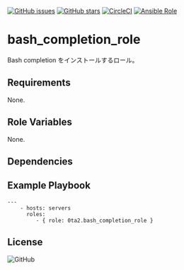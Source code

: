 [![GitHub issues](https://img.shields.io/github/issues/0ta2/bash_completion_role)](https://github.com/0ta2/bash_completion_role/issues)
[![GitHub stars](https://img.shields.io/github/stars/0ta2/bash_completion_role)](https://github.com/0ta2/bash_completion_role/stargazers)
[![CircleCI](https://img.shields.io/circleci/build/github/0ta2/bash_completion_role/master?token=2df5d802de684ea6d2e04972e018a60091755d80)](https://circleci.com/gh/0ta2/bash_completion_role)
[![Ansible Role](https://img.shields.io/ansible/role/43413)](https://galaxy.ansible.com/0ta2/motd_role)

bash_completion_role
=========

Bash completion をインストールするロール。

Requirements
------------

None.

Role Variables
--------------

None.

Dependencies
-------------

Example Playbook
----------------

```
---
    - hosts: servers
      roles:
         - { role: 0ta2.bash_completion_role }
```

License
-------

![GitHub](https://img.shields.io/github/license/0ta2/bash_completion_role)

